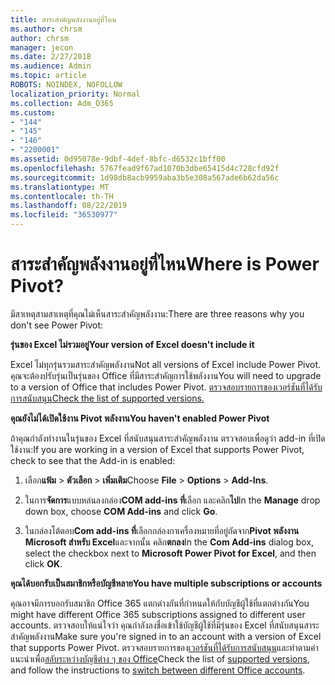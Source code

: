 ```yaml
---
title: สาระสำคัญพลังงานอยู่ที่ไหน
ms.author: chrsm
author: chrsm
manager: jecon
ms.date: 2/27/2018
ms.audience: Admin
ms.topic: article
ROBOTS: NOINDEX, NOFOLLOW
localization_priority: Normal
ms.collection: Adm_O365
ms.custom:
- "144"
- "145"
- "146"
- "2200001"
ms.assetid: 0d95078e-9dbf-4def-8bfc-d6532c1bff00
ms.openlocfilehash: 5767fead9f67ad1070b3dbe65415d4c728cfd92f
ms.sourcegitcommit: 1d98db8acb9959aba3b5e308a567ade6b62da56c
ms.translationtype: MT
ms.contentlocale: th-TH
ms.lasthandoff: 08/22/2019
ms.locfileid: "36530977"
---
```

# <a name="where-is-power-pivot"></a><span data-ttu-id="4b23f-102">สาระสำคัญพลังงานอยู่ที่ไหน</span><span class="sxs-lookup"><span data-stu-id="4b23f-102">Where is Power Pivot?</span></span>

<span data-ttu-id="4b23f-103">มีสาเหตุสามสาเหตุที่คุณไม่เห็นสาระสำคัญพลังงาน:</span><span class="sxs-lookup"><span data-stu-id="4b23f-103">There are three reasons why you don't see Power Pivot:</span></span>
  
<span data-ttu-id="4b23f-104">**รุ่นของ Excel ไม่รวมอยู่**</span><span class="sxs-lookup"><span data-stu-id="4b23f-104">**Your version of Excel doesn't include it**</span></span>
  
<span data-ttu-id="4b23f-105">Excel ไม่ทุกรุ่นรวมสาระสำคัญพลังงาน</span><span class="sxs-lookup"><span data-stu-id="4b23f-105">Not all versions of Excel include Power Pivot.</span></span> <span data-ttu-id="4b23f-106">คุณจะต้องปรับรุ่นเป็นรุ่นของ Office ที่มีสาระสำคัญการใช้พลังงาน</span><span class="sxs-lookup"><span data-stu-id="4b23f-106">You will need to upgrade to a version of Office that includes Power Pivot.</span></span> [<span data-ttu-id="4b23f-107">ตรวจสอบรายการของเวอร์ชันที่ได้รับการสนับสนุน</span><span class="sxs-lookup"><span data-stu-id="4b23f-107">Check the list of supported versions.</span></span>](https://support.office.com/article/aa64e217-4b6e-410b-8337-20b87e1c2a4b.aspx)
  
<span data-ttu-id="4b23f-108">**คุณยังไม่ได้เปิดใช้งาน Pivot พลังงาน**</span><span class="sxs-lookup"><span data-stu-id="4b23f-108">**You haven't enabled Power Pivot**</span></span>
  
<span data-ttu-id="4b23f-109">ถ้าคุณกำลังทำงานในรุ่นของ Excel ที่สนับสนุนสาระสำคัญพลังงาน ตรวจสอบเพื่อดูว่า add-in ที่เปิดใช้งาน:</span><span class="sxs-lookup"><span data-stu-id="4b23f-109">If you are working in a version of Excel that supports Power Pivot, check to see that the Add-in is enabled:</span></span>
  
1. <span data-ttu-id="4b23f-110">เลือก**แฟ้ม** \> **ตัวเลือก** \> **เพิ่มเติม**</span><span class="sxs-lookup"><span data-stu-id="4b23f-110">Choose **File** \> **Options** \> **Add-Ins**.</span></span>

2. <span data-ttu-id="4b23f-111">ในการ**จัดการ**แบบหล่นลงกล่อง**COM add-ins ที่**เลือก และคลิก**ไป**</span><span class="sxs-lookup"><span data-stu-id="4b23f-111">In the **Manage** drop down box, choose **COM Add-ins** and click **Go**.</span></span>

3. <span data-ttu-id="4b23f-112">ในกล่องโต้ตอบ**Com add-ins ที่**เลือกกล่องกาเครื่องหมายที่อยู่ถัดจาก**Pivot พลังงาน Microsoft สำหรับ Excel**และจากนั้น คลิก**ตกลง**</span><span class="sxs-lookup"><span data-stu-id="4b23f-112">In the **Com Add-ins** dialog box, select the checkbox next to **Microsoft Power Pivot for Excel**, and then click **OK**.</span></span>

<span data-ttu-id="4b23f-113">**คุณได้บอกรับเป็นสมาชิกหรือบัญชีหลาย**</span><span class="sxs-lookup"><span data-stu-id="4b23f-113">**You have multiple subscriptions or accounts**</span></span>
  
<span data-ttu-id="4b23f-114">คุณอาจมีการบอกรับสมาชิก Office 365 แตกต่างกันที่กำหนดให้กับบัญชีผู้ใช้ที่แตกต่างกัน</span><span class="sxs-lookup"><span data-stu-id="4b23f-114">You might have different Office 365 subscriptions assigned to different user accounts.</span></span> <span data-ttu-id="4b23f-115">ตรวจสอบให้แน่ใจว่า คุณกำลังลงชื่อเข้าใช้บัญชีผู้ใช้ที่มีรุ่นของ Excel ที่สนับสนุนสาระสำคัญพลังงาน</span><span class="sxs-lookup"><span data-stu-id="4b23f-115">Make sure you're signed in to an account with a version of Excel that supports Power Pivot.</span></span> <span data-ttu-id="4b23f-116">ตรวจสอบรายการของ[เวอร์ชันที่ได้รับการสนับสนุน](https://support.office.com/article/aa64e217-4b6e-410b-8337-20b87e1c2a4b.aspx)และทำตามคำแนะนำเพื่อ[สลับระหว่างบัญชีต่าง ๆ ของ Office](https://support.office.com/article/b9582171-fd1f-4284-9846-bdd72bb28426.aspx#BKMK_WebSwitchAccounts)</span><span class="sxs-lookup"><span data-stu-id="4b23f-116">Check the list of [supported versions](https://support.office.com/article/aa64e217-4b6e-410b-8337-20b87e1c2a4b.aspx), and follow the instructions to [switch between different Office accounts](https://support.office.com/article/b9582171-fd1f-4284-9846-bdd72bb28426.aspx#BKMK_WebSwitchAccounts).</span></span>
